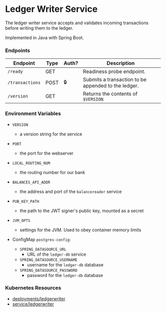 # Ledger Writer Service

The ledger writer service accepts and validates incoming transactions before writing them to the ledger.

Implemented in Java with Spring Boot.

### Endpoints

| Endpoint           | Type  | Auth? | Description                                          |
| ------------------ | ----- | ----- | ---------------------------------------------------- |
| `/ready`           | GET   |       |  Readiness probe endpoint.                           |
| `/transactions`    | POST  | 🔒    |  Submits a transaction to be appended to the ledger. |
| `/version`         | GET   |       |  Returns the contents of `$VERSION`                  |

### Environment Variables

- `VERSION`
  - a version string for the service
- `PORT`
  - the port for the webserver
- `LOCAL_ROUTING_NUM`
  - the routing number for our bank
- `BALANCES_API_ADDR`
  - the address and port of the `balancereader` service
- `PUB_KEY_PATH`
  - the path to the JWT signer's public key, mounted as a secret
- `JVM_OPTS`
  - settings for the JVM. Used to obey container memory limits

- ConfigMap `postgres-config`:
  - `SPRING_DATASOURCE_URL`
    - URL of the `ledger-db` service
  - `SPRING_DATASOURCE_USERNAME`
    - username for the `ledger-db` database
  - `SPRING_DATASOURCE_PASSWORD`
    - password for the `ledger-db` database

### Kubernetes Resources

- [deployments/ledgerwriter](/kubernetes-manifests/ledger-writer.yaml)
- [service/ledgerwriter](/kubernetes-manifests/ledger-writer.yaml)
